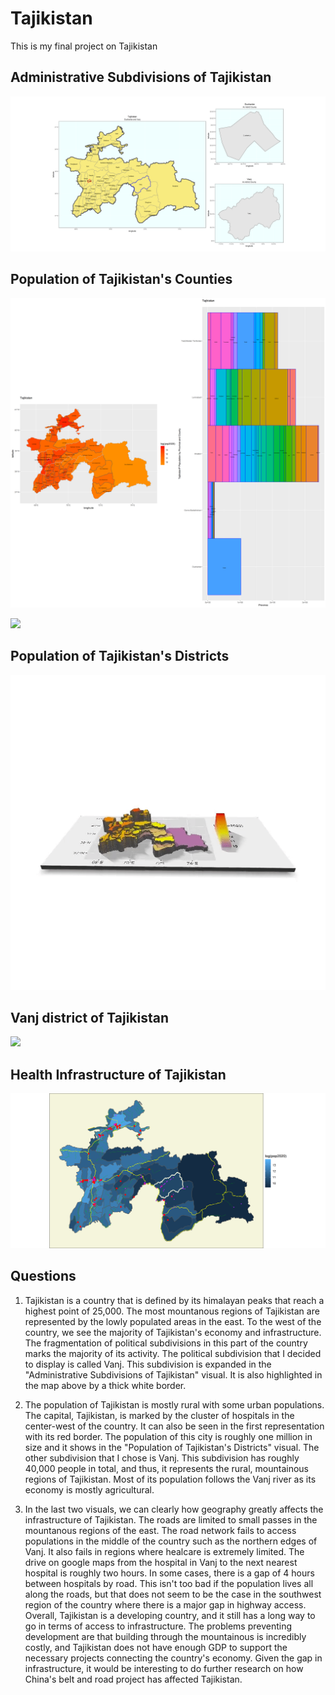 # Tajikistan

This is my final project on Tajikistan


## Administrative Subdivisions of Tajikistan

![](details.png)

## Population of Tajikistan's Counties
![](TJK_pop_adm2.png)

![](cntylbr_pop.png)

## Population of Tajikistan's Districts 

![](ezgif.com-video-to-gif.gif)


## Vanj district of Tajikistan

![](Tajikistan.gif)

## Health Infrastructure of Tajikistan
![](TJK_Health.png)


## Questions
1. Tajikistan is a country that is defined by its himalayan peaks that reach a highest point of 25,000. The most mountanous regions of Tajikistan are represented by the lowly populated areas in the east. To the west of the country, we see the majority of Tajikistan's economy and infrastructure. The fragmentation of political subdivisions in this part of the country marks the majority of its activity. The political subdivision that I decided to display is called Vanj. This subdivision is expanded in the "Administrative Subdivisions of Tajikistan" visual. It is also highlighted in the map above by a thick white border.

2. The population of Tajikistan is mostly rural with some urban populations. The capital, Tajikistan, is marked by the cluster of hospitals in the center-west of the country. It can also be seen in the first representation with its red border. The population of this city is roughly one million in size and it shows in the "Population of Tajikistan's Districts" visual. The other subdivision that I chose is Vanj. This subdivision has roughly 40,000 people in total, and thus, it represents the rural, mountainous regions of Tajikistan. Most of its population follows the Vanj river as its economy is mostly agricultural. 

3. In the last two visuals, we can clearly how geography greatly affects the infrastructure of Tajikistan. The roads are limited to small passes in the mountanous regions of the east. The road network fails to access populations in the middle of the country such as the northern edges of Vanj. It also fails in regions where healcare is extremely limited. The drive on google maps from the hospital in Vanj to the next nearest hospital is roughly two hours. In some cases, there is a gap of 4 hours between hospitals by road. This isn't too bad if the population lives all along the roads, but that does not seem to be the case in the southwest region of the country where there is a major gap in highway access. Overall, Tajikistan is a developing country, and it still has a long way to go in terms of access to infrastructure. The problems preventing development are that building through the mountainous is incredibly costly, and Tajikistan does not have enough GDP to support the necessary projects connecting the country's economy. Given the gap in infrastructure, it would be interesting to do further research on how China's belt and road project has affected Tajikistan. 
